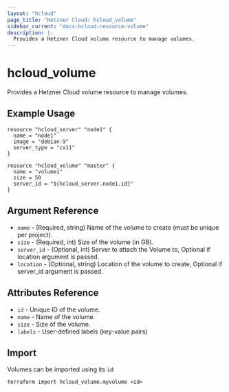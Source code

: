 ```yaml
---
layout: "hcloud"
page_title: "Hetzner Cloud: hcloud_volume"
sidebar_current: "docs-hcloud-resource-volume"
description: |-
  Provides a Hetzner Cloud volume resource to manage volumes.
---
```


# hcloud_volume

Provides a Hetzner Cloud volume resource to manage volumes.

## Example Usage

```hcl
resource "hcloud_server" "node1" {
  name = "node1"
  image = "debian-9"
  server_type = "cx11"
}

resource "hcloud_volume" "master" {
  name = "volume1"
  size = 50
  server_id = "${hcloud_server.node1.id}"
}
```

## Argument Reference

- `name` - (Required, string) Name of the volume to create (must be unique per project).
- `size` - (Required, int) Size of the volume (in GB).
- `server_id` - (Optional, int) Server to attach the Volume to, Optional if location argument is passed.
- `location` - (Optional, string) Location of the volume to create, Optional if server_id argument is passed.


## Attributes Reference

- `id` - Unique ID of the volume.
- `name` - Name of the volume.
- `size` - Size of the volume.
- `labels` - User-defined labels (key-value pairs)

## Import

Volumes can be imported using its `id`:

```
terraform import hcloud_volume.myvolume <id>
```